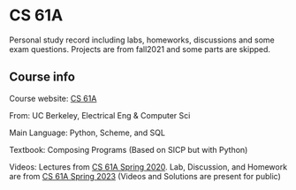 # CS 61A

Personal study record including labs, homeworks, discussions and some exam questions. Projects are from fall2021 and some parts are skipped.


## Course info

Course website: [CS 61A](https://cs61a.org/)

From: UC Berkeley, Electrical Eng & Computer Sci

Main Language: Python, Scheme, and SQL

Textbook: Composing Programs (Based on SICP but with Python)

Videos: Lectures from [CS 61A Spring 2020](https://inst.eecs.berkeley.edu/~cs61a/sp20/). Lab, Discussion, and Homework are from [CS 61A Spring 2023](https://cs61a.org/) (Videos and Solutions are present for public)


<!--
## Completion Matrix

| Labs                     | Homework                | Discussions**             | Exam Preps | CS Mentors | Projects*                 |
| ------------------------ | ----------------------- | ------------------------- | ---------- | ---------- | ------------------------- |
| lab01 :heavy_check_mark: | hw01 :heavy_check_mark: | disc01 :heavy_check_mark: | prep01 :x: | csm01 :x:  | hog    :heavy_check_mark: |
| lab02 :heavy_check_mark: | hw02 :heavy_check_mark: | disc02 :heavy_check_mark: | prep02 :x: | csm02 :x:  | maps   :heavy_check_mark: |
| lab03 :heavy_check_mark: | hw03 :heavy_check_mark: | disc03 :heavy_check_mark: | prep03 :x: | csm03 :x:  | ants   :heavy_check_mark: |
| lab04 :heavy_check_mark: | hw04 :heavy_check_mark: | disc04 :x:                | prep04 :x: | csm04 :x:  | scheme :heavy_check_mark: |
| lab05 :heavy_check_mark: | hw05 :heavy_check_mark: | disc05 :x:                | prep05 :x: | csm05 :x:  |                           |
| lab06 :heavy_check_mark: | hw06 :heavy_check_mark: | disc06 :x:                | prep06 :x: | csm06 :x:  |                           |
| lab07 :heavy_check_mark: | hw07 :heavy_check_mark: | disc07 :x:                | prep07 :x: | csm07 :x:  |                           |
| lab08 :heavy_check_mark: | hw08 :heavy_check_mark: | disc08 :x:                | prep08 :x: | csm08 :x:  |                           |
| lab09 :heavy_check_mark: | hw09 :heavy_check_mark: | disc09 :x:                | prep09 :x: | csm09 :x:  |                           |
| lab10 :heavy_check_mark: | hw10 :x:                | disc10 :x:                | prep10 :x: |            |                           |
| lab11 :x:                | hw11 :x:                | disc11 :x:                |            |            |                           |
| lab12 :x:                | hw12 :x:                |                           |            |            |                           |
| lab13 :x:                | hw13 :x:                |                           |            |            |                           |

\*The **Hog contest** and **Scheme Art** projects were not included since they require online interaction within the class.

\*\*Some of the non-code questions in the discussions such as drawing environment diagrams are omitted for obvious reasons.

-->
